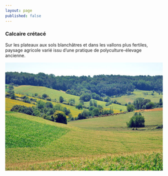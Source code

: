 ```yaml
---
layout: page
published: false
---
```


### Calcaire crétacé

Sur les plateaux aux sols blanchâtres et dans les vallons plus fertiles, paysage agricole varié issu d’une pratique de polyculture-élevage ancienne.

![1_geographie__POP2.jpg](data/images/1/geographie/1_geographie__POP2.jpg)